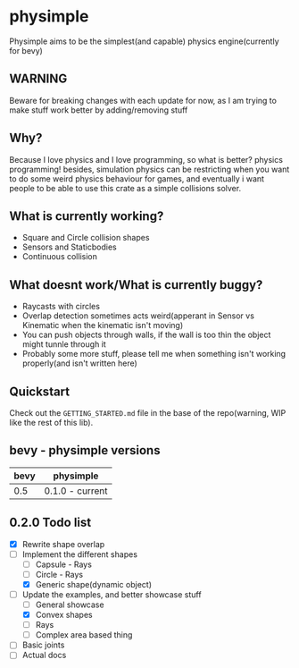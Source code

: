 # physimple

Physimple aims to be the simplest(and capable) physics engine(currently for bevy)

## WARNING

Beware for breaking changes with each update for now, as I am trying to make stuff work better by adding/removing stuff

## Why?

Because I love physics and I love programming, so what is better? physics programming!
besides, simulation physics can be restricting when you want to do some weird physics behaviour for games,
and eventually i want people to be able to use this crate as a simple collisions solver.

## What is currently working?

- Square and Circle collision shapes
- Sensors and Staticbodies
- Continuous collision

## What doesnt work/What is currently buggy?

- Raycasts with circles
- Overlap detection sometimes acts weird(apperant in Sensor vs Kinematic when the kinematic isn't moving)
- You can push objects through walls, if the wall is too thin the object might tunnle through it
- Probably some more stuff, please tell me when something isn't working properly(and isn't written here)

## Quickstart

Check out the `GETTING_STARTED.md` file in the base of the repo(warning, WIP like the rest of this lib).

## bevy - physimple versions

| bevy | physimple       |
|------|-----------------|
| 0.5  | 0.1.0 - current |

## 0.2.0 Todo list

- [x] Rewrite shape overlap
- [ ] Implement the different shapes
  - [ ] Capsule - Rays
  - [ ] Circle - Rays
  - [x] Generic shape(dynamic object)
- [ ] Update the examples, and better showcase stuff
  - [ ] General showcase
  - [x] Convex shapes
  - [ ] Rays
  - [ ] Complex area based thing
- [ ] Basic joints
- [ ] Actual docs
